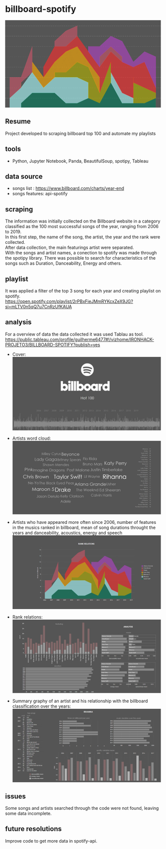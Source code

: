 # billboard-spotify
![alt text](https://github.com/Guilhermegcz/billboard-spotify/blob/master/images/gif-top-graph.gif)

## Resume
Project developed to scraping billboard top 100 and automate my playlists  

## tools
 - Python, Jupyter Notebook, Panda, BeautifulSoup, spotipy, Tableau  

## data source
- songs list : https://www.billboard.com/charts/year-end  
- songs features: api-spotify

## scraping
The information was initially collected on the Billboard website in a category classified as the 100 most successful songs of the year, ranging from 2006 to 2019.  
In this first step, the name of the song, the artist, the year and the rank were collected.  
After data collection, the main featurings artist were separated.  
With the songs and artist names, a conection to spotify was made through the spotipy library. There was possible to search for characteristics of the songs such as Duration, Danceability, Energy and others.  

## playlist
It was applied a filter of the top 3 song for each year and creating playlist on spotify.  
https://open.spotify.com/playlist/2rPBxFieJMmRYKcxZeX9JG?si=mLTV0n5qQ7u7CnRzUfKAUA

## analysis
For a overview of data the data collected it was used Tablau as tool.  
https://public.tableau.com/profile/guilherme6477#!/vizhome/IRONHACK-PROJETO3/BILLBOARD-SPOTIFY?publish=yes

- Cover:
![alt text](https://github.com/Guilhermegcz/billboard-spotify/blob/master/images/board1.jpg)

- Artists word cloud:
![alt text](https://github.com/Guilhermegcz/billboard-spotify/blob/master/images/board2.jpg)

- Artists who have appeared more often since 2006, number of features in the musics ranked in billboard, mean of song durations throught the years and danceability, acoustics, energy and speech
![alt text](https://github.com/Guilhermegcz/billboard-spotify/blob/master/images/board3.jpg)

- Rank relations: 
![alt text](https://github.com/Guilhermegcz/billboard-spotify/blob/master/images/board4.jpg)

- Summary graphy of an artist and his relationship with the billboard classification over the years:
![alt text](https://github.com/Guilhermegcz/billboard-spotify/blob/master/images/board5.jpg)

## issues
Some songs and artists searched through the code were not found, leaving some data incomplete.


## future resolutions
Improve code to get more data in spotify-api.
